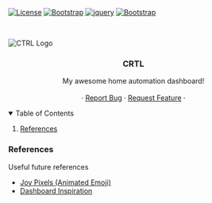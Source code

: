 

[![License][license-shield]][license-url]
[![Bootstrap][bootstrap-shield]][bootstrap-url]
[![jquery][jQuery-shield]][jQuery-url]
[![Bootstrap][fontawesome-shield]][fontawesome-url]

<!-- PROJECT LOGO -->
<br />
<p align="center">
  <a href="https://github.com/aled2305/ae-dos">
    <!-- <img src="images/logo.png" alt="Logo" width="80" height="80"> -->
  </a>

![CTRL Logo](https://github.com/aled2305/crtl/blob/master/includes/images/logo/colour_wire@0.25x.png?raw=true)

  <h3 align="center">CRTL</h3>

  <p align="center">
    My awesome home automation dashboard!
    <br />
    <br />
    ·
    <a href="https://github.com/aled2305/ae-dos/issues">Report Bug</a>
    ·
    <a href="https://github.com/aled2305/ae-dos/issues">Request Feature</a>
    ·
  </p>
</p>

<!-- TABLE OF CONTENTS -->
<details open="open">
  <summary>Table of Contents</summary>
  <ol>
    <li>
      <a href="#references">References</a>
    </li>
  </ol>
</details>


<!-- REFERENCES -->
### References

Useful future references
* [Joy Pixels (Animated Emoji)](https://www.joypixels.com/emoji/animated)
* [Dashboard Inspiration](https://youtu.be/_FktMQSD5LE?t=5)


<!-- MARKDOWN LINKS & IMAGES -->
<!-- https://www.markdownguide.org/basic-syntax/#reference-style-links -->
[license-shield]: https://img.shields.io/badge/License-GNU%20AGPLv3-orange?style=for-the-badge
[license-url]: https://github.com/aled2305/ae-dos/blob/master/LICENSE
[bootstrap-shield]: https://img.shields.io/badge/Bootstrap-v5.1.1-blueviolet?style=for-the-badge
[bootstrap-url]: https://getbootstrap.com/
[jQuery-shield]: https://img.shields.io/badge/jQuery-v3.6.0-blue?style=for-the-badge
[jQuery-url]: https://jquery.com/
[fontawesome-shield]: https://img.shields.io/badge/Font%20Awesome-v6.0.0%20Beta%201-yellow?style=for-the-badge
[fontawesome-url]: https://fontawesome.com/
[product-screenshot]: images/screenshot.png
